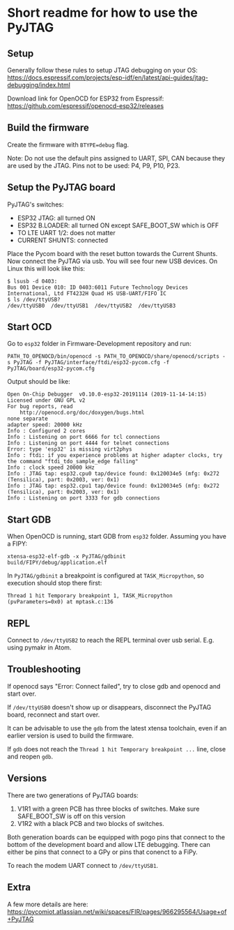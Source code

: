 # Short readme for how to use the PyJTAG

## Setup
Generally follow these rules to setup JTAG debugging on your OS: https://docs.espressif.com/projects/esp-idf/en/latest/api-guides/jtag-debugging/index.html

Download link for OpenOCD for ESP32 from Espressif: https://github.com/espressif/openocd-esp32/releases


## Build the firmware
Create the firmware with `BTYPE=debug` flag.

Note: Do not use the default pins assigned to UART, SPI, CAN because they are used by the JTAG. Pins not to be used: P4, P9, P10, P23.

## Setup the PyJTAG board

PyJTAG's switches:
 * ESP32 JTAG: all turned ON
 * ESP32 B.LOADER: all turned ON except SAFE_BOOT_SW which is OFF
 * TO LTE UART 1/2: does not matter
 * CURRENT SHUNTS: connected

Place the Pycom board with the reset button towards the Current Shunts. Now connect the PyJTAG via usb. You will see four new USB devices. On Linux this will look like this:
```
$ lsusb -d 0403:
Bus 001 Device 010: ID 0403:6011 Future Technology Devices International, Ltd FT4232H Quad HS USB-UART/FIFO IC
$ ls /dev/ttyUSB?
/dev/ttyUSB0  /dev/ttyUSB1  /dev/ttyUSB2  /dev/ttyUSB3
```

## Start OCD

Go to `esp32` folder in Firmware-Development repository and run:
```
PATH_TO_OPENOCD/bin/openocd -s PATH_TO_OPENOCD/share/openocd/scripts -s PyJTAG -f PyJTAG/interface/ftdi/esp32-pycom.cfg -f PyJTAG/board/esp32-pycom.cfg
```

Output should be like: 
```
Open On-Chip Debugger  v0.10.0-esp32-20191114 (2019-11-14-14:15)
Licensed under GNU GPL v2
For bug reports, read
	http://openocd.org/doc/doxygen/bugs.html
none separate
adapter speed: 20000 kHz
Info : Configured 2 cores
Info : Listening on port 6666 for tcl connections
Info : Listening on port 4444 for telnet connections
Error: type 'esp32' is missing virt2phys
Info : ftdi: if you experience problems at higher adapter clocks, try the command "ftdi_tdo_sample_edge falling"
Info : clock speed 20000 kHz
Info : JTAG tap: esp32.cpu0 tap/device found: 0x120034e5 (mfg: 0x272 (Tensilica), part: 0x2003, ver: 0x1)
Info : JTAG tap: esp32.cpu1 tap/device found: 0x120034e5 (mfg: 0x272 (Tensilica), part: 0x2003, ver: 0x1)
Info : Listening on port 3333 for gdb connections
```

## Start GDB

When OpenOCD is running, start GDB from `esp32` folder. Assuming you have a FIPY:
```
xtensa-esp32-elf-gdb -x PyJTAG/gdbinit build/FIPY/debug/application.elf
```

In `PyJTAG/gdbinit` a breakpoint is configured at `TASK_Micropython`, so execution should stop there first:

```
Thread 1 hit Temporary breakpoint 1, TASK_Micropython (pvParameters=0x0) at mptask.c:136
```


## REPL

Connect to `/dev/ttyUSB2` to reach the REPL terminal over usb serial. E.g. using pymakr in Atom. 

## Troubleshooting
If openocd says "Error: Connect failed", try to close gdb and openocd and start over.

If `/dev/ttyUSB0` doesn't show up or disappears, disconnect the PyJTAG board, reconnect and start over.

It can be advisable to use the `gdb` from the latest xtensa toolchain, even if an earlier version is used to build the firmware.

If `gdb` does not reach the `Thread 1 hit Temporary breakpoint ...` line, close and reopen `gdb`.


## Versions
There are two generations of PyJTAG boards:

1) V1R1 with a green PCB has three blocks of switches. Make sure SAFE_BOOT_SW is off on this version
2) V1R2 with a black PCB and two blocks of switches.

Both generation boards can be equipped with pogo pins that connect to the bottom of the development board and allow LTE debugging. There can either be pins that connect to a GPy or pins that conenct to a FiPy.

To reach the modem UART connect to `/dev/ttyUSB1`.

## Extra
A few more details are here: https://pycomiot.atlassian.net/wiki/spaces/FIR/pages/966295564/Usage+of+PyJTAG

